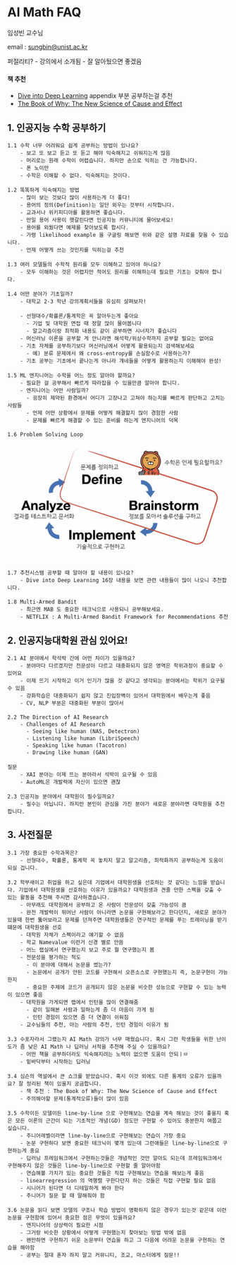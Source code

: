# AI Math FAQ

임성빈 교수님

email : sungbin@unist.ac.kr

퍼절리티? - 강의에서 소개됨 - 잘 알아뒀으면 좋겠음

#### 책 추천 
- [Dive into Deep Learning](https://d2l.ai/) appendix 부분 공부하는걸 추천
- [The Book of Why: The New Science of Cause and Effect](https://www.amazon.com/Book-Why-Science-Cause-Effect/dp/046509760X)

## 1. 인공지능 수학 공부하기

    1.1 수학 너무 어려워요 쉽게 공부하는 방법이 있나요?
        - 보고 또 보고 듣고 또 듣고 해야 익숙해지고 쉬워지는게 많음
        - 머리로는 원래 수학이 어렵습니다. 하지만 손으로 익히는 건 가능합니다.
        - 폰 노이만
        - 수학은 이해할 수 없다. 익숙해지는 것이다.

    1.2 똑똑하게 익숙해지는 방법
        - 많이 보는 것보다 많이 사용하는게 더 좋다!
        - 용어의 정의(Definition)는 일단 외우는 것부터 시작합니다.
        - 교과서나 위키피디아를 활용하면 좋습니다.
        - 만일 용어 사용이 헷갈린다면 인공지능 커뮤니티에 물어보세요!
        - 용어를 외웠다면 예제를 찾아보도록 합시다.
        - 가령 likelihood example 을 구글링 해보면 위와 같은 설명 자료를 찾을 수 있습니다.
        - 언제 어떻게 쓰는 것인지를 익히는걸 추천

    1.3 여러 모델들의 수학적 원리를 모두 이해하고 있어야 하나요?
        - 모두 이해하는 것은 어렵지만 적어도 원리를 이해하는데 필요한 기초는 갖춰야 합니다. 

    1.4 어떤 분야가 기초일까?
        - 대학교 2-3 학년 강의계획서들을 유심히 살펴보자!

        - 선형대수/확률론/통계학은 꼭 알아두는게 좋아요
          - 기업 및 대학원 면접 때 정말 많이 물어봅니다
          - 알고리즘이랑 최적화 내용도 같이 공부하면 시너지가 좋습니다
        - 머신러닝 이론을 공부할 게 안니라면 해석학/위상수학까지 공부할 필요는 없어요
        - 기초 자체를 공부하기보다 머신러닝에서 어떻게 활용되는지 검색해보세요
          - 예) 분류 문제에서 왜 cross-entropy를 손실함수로 사용하는가?
        - 기초 공부는 기초에서 끝나는게 아니라 걔네들을 어떻게 활용하는지 이해해야 완성!

    1.5 ML 엔지니어는 수학을 어느 정도 알아야 할까요?
        - 필요한 걸 공부해서 빠르게 따라잡을 수 있을만큼 알아야 합니다.
        - 엔지니어는 어떤 사람일까?
          - 굉장히 제약된 환경에서 어디가 고장나고 고쳐야 하는지를 빠르게 판단하고 고치는 사람들
          - 언제 어떤 상황에서 문제를 어떻게 해결할지 많이 경험한 사람
          - 문제를 빠르게 해결할 수 있는 준비를 하는게 엔지니어의 덕목

    1.6 Problem Solving Loop
![](./2021-08-05-18-33-20.png)

    1.7 추천시스템 공부할 때 알아야 할 내용이 있나요?
        - Dive into Deep Learning 16장 내용을 보면 관련 내용들이 많이 나오니 추천합니다.
    
    1.8 Multi-Armed Bandit
        - 최근엔 MAB 도 중요한 테크닉으로 사용되니 공부해보세요.
        - NETFLIX : A Multi-Armed Bandit Framework for Recommendations 추천

## 2. 인공지능대학원 관심 있어요!

    2.1 AI 분야에서 학석박 간에 어떤 차이가 있을까요?
        - 분야마다 다르겠지만 전문성이 다르고 대중화되지 않은 영역은 학위과정이 중요할 수 있어요
        - 이제 뜨기 시작하고 이거 인기가 많을 것 같다고 생각되는 분야에서는 학위가 요구될 수 있음
        - 강화학습은 대중화되기 쉽지 않고 진입장벽이 있어서 대학원에서 배우는게 좋음
        - CV, NLP 부분은 대중화된 부분이 많아서 

    2.2 The Direction of AI Research
        - Challenges of AI Research
          - Seeing like human (NAS, Detectron)
          - Listening like human (LibriSpeech)
          - Speaking like human (Tacotron)
          - Drawing like human (GAN)

    질문 
        - XAI 분야는 이제 뜨는 분야라서 석박이 요구될 수 있음
        - AutoML은 개발력에 자신이 있으면 괜찮
    
    2.3 인공지능 분야에서 대학원이 필수일까요?
        - 필수는 아닙니다. 하지만 본인이 관심을 가진 분야가 새로운 분야라면 대학원을 추천합니다.

## 3. 사전질문

    3.1 가장 중요한 수학과목은?
        - 선형대수, 확률론, 통계학 꼭 놓치지 말고 알고리즘, 최적화까지 공부하는게 도움이 되실 겁니다.

    3.2 학부새이고 취업을 하고 싶은데 기업에서 대학원생을 선호하는 것 같다는 느낌을 받습니다. 기업에서 대학원생을 선호하는 이유가 있을까요? 대학원생과 견줄 만한 스펙을 갖출 수 있는 활동을 추천해 주시면 감사하곘습니다.
        - 아무래도 대학원에서 공부하고 온 사람이 전문성이 갖출 가능성이 큼
        - 완전 개발력이 뛰어난 사람이 아니라면 논문을 구현해보라고 한다던지, 새로운 분야가 있을때 한번 뚫어보라고 문제를 던져주면 대학원생들은 연구적인 문제를 푸는 트레이닝을 받기 떄문에 대학원생을 선호
        - 대학원 자체가 스펙이라고 얘기할 수 없음
        - 학교 Namevalue 이런거 신경 별로 안씀
        - 어느 랩실에서 연구했는지 보고 주로 뭘 연구했는지 봄
        - 전문성을 평가하는 척도
          - 이 분야에 대해서 논문을 썼는가?
          - 논문에서 공개가 안된 코드를 구현해서 오픈소스로 구현했는지 즉, 논문구현이 가능한지
          - 중요한 주제에 코드가 공개되지 않은 논문을 비슷한 성능으로 구현할 수 있는 능력이 있으면 좋음
        - 대학원을 가게되면 랩에서 인턴을 많이 연결해줌 
          - 같이 일해본 사람과 일하는게 좀 더 마음이 가게 됨
          - 인턴 경험이 있으면 좀 더 연결이 쉬워짐
        - 교수님들의 추천, 아는 사람의 추천, 인턴 경험이 이유가 됨

    3.3 수포자라서 그랬는지 AI Math 강의가 너무 매웠습니다. 혹시 그런 학생들을 위한 난이도가 좀 낮은 AI Math 나 딥러닝 서적을 추천해 주실 수 있을까요?
        - 어떤 책을 공부하더라도 익숙해지려는 노력이 없으면 도움이 안되ㅣㅁ
        - 밑바닥부터 시작하는 딥러닝

    3.4 심슨의 역설에서 큰 쇼크를 받았습니다. 혹시 이것 외에도 다른 통계의 오류가 있을까요? 잘 정리된 책이 있을지 궁금합니다.
        - 책 추천 : The Book of Why: The New Science of Cause and Effect
        - 주의해야할 문제(통계적오류)들이 많이 있음

    3.5 수학이든 모델이든 line-by-line 으로 구현해보는 연습을 계속 해보는 것이 좋을지 혹은 모든 이론의 근간이 되는 기초적인 개념(GD) 정도만 구현할 수 있어도 충분한지 여쭙고 싶습니다.
        - 주니어레벨이라면 line-by-line으로 구현해보는 연습이 가장 중요
        - 논문 구현하다 보면 중요한 테크닉이 몇개 있는데 그런애들은 line-by-line으로 구현하는게 중요
        - 딥러닝 프레임워크에서 구현하는것들은 개념적인 것만 알아도 되는데 프레임워크에서 구현해주지 않은 것들은 line-by-line으로 구현할 줄 알아야함
        - 연습해볼 가치가 있는 중요한 것들은 직접 구현해보는 연습을 해보는게 좋음
        - linearregression 의 역행렬 구한다던지 하는 것들은 직접 구현할 필요 없음
        - 시니어가 된다면 더 디테일하게 봐야 한다
        - 주니어가 질문 할 때 말해줘야 함
        
    3.6 논문을 읽다 보면 모델의 구조나 학습 방법이 명확하지 않은 경우가 있는것 같은데 이런 논문을 구현함에 있어서 중요한 점은 무엇이 있을까요?
        - 엔지니어의 상상력이 필요한 시점
        - 그거랑 비슷한 상황에서 어떻게 구현했는지 찾아보는 방법 밖에 없음
        - 왠만하면 구현하기 쉬운 논문부터 연습을 하고 그 다음에 어려운 논문을 구현하는 연습을 해야함
        - 공부는 절대 혼자 하지 말고 커뮤니티, 조교, 마스터에게 질문!!

